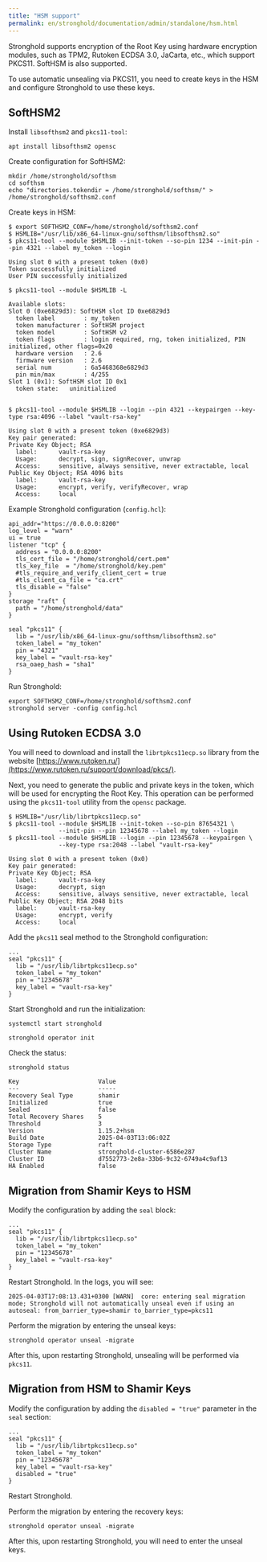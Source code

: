 ```yaml
---
title: "HSM support"
permalink: en/stronghold/documentation/admin/standalone/hsm.html
---
```


Stronghold supports encryption of the Root Key using hardware encryption modules, such as TPM2, Rutoken ECDSA 3.0, JaCarta, etc., which support PKCS11. SoftHSM is also supported.

To use automatic unsealing via PKCS11, you need to create keys in the HSM and configure Stronghold to use these keys.

## SoftHSM2

Install `libsofthsm2` and `pkcs11-tool`:

```shell
apt install libsofthsm2 opensc
```

Create configuration for SoftHSM2:

```shell
mkdir /home/stronghold/softhsm
cd softhsm
echo "directories.tokendir = /home/stronghold/softhsm/" > /home/stronghold/softhsm2.conf
```

Create keys in HSM:

```shell
$ export SOFTHSM2_CONF=/home/stronghold/softhsm2.conf
$ HSMLIB="/usr/lib/x86_64-linux-gnu/softhsm/libsofthsm2.so"
$ pkcs11-tool --module $HSMLIB --init-token --so-pin 1234 --init-pin --pin 4321 --label my_token --login

Using slot 0 with a present token (0x0)
Token successfully initialized
User PIN successfully initialized

$ pkcs11-tool --module $HSMLIB -L

Available slots:
Slot 0 (0xe6829d3): SoftHSM slot ID 0xe6829d3
  token label        : my_token
  token manufacturer : SoftHSM project
  token model        : SoftHSM v2
  token flags        : login required, rng, token initialized, PIN initialized, other flags=0x20
  hardware version   : 2.6
  firmware version   : 2.6
  serial num         : 6a5468368e6829d3
  pin min/max        : 4/255
Slot 1 (0x1): SoftHSM slot ID 0x1
  token state:   uninitialized


$ pkcs11-tool --module $HSMLIB --login --pin 4321 --keypairgen --key-type rsa:4096 --label "vault-rsa-key"

Using slot 0 with a present token (0xe6829d3)
Key pair generated:
Private Key Object; RSA
  label:      vault-rsa-key
  Usage:      decrypt, sign, signRecover, unwrap
  Access:     sensitive, always sensitive, never extractable, local
Public Key Object; RSA 4096 bits
  label:      vault-rsa-key
  Usage:      encrypt, verify, verifyRecover, wrap
  Access:     local
```

Example Stronghold configuration (`config.hcl`):

```hcl
api_addr="https://0.0.0.0:8200"
log_level = "warn"
ui = true
listener "tcp" {
  address = "0.0.0.0:8200"
  tls_cert_file = "/home/stronghold/cert.pem"
  tls_key_file  = "/home/stronghold/key.pem"
  #tls_require_and_verify_client_cert = true
  #tls_client_ca_file = "ca.crt"
  tls_disable = "false"
}
storage "raft" {
  path = "/home/stronghold/data"
}

seal "pkcs11" {
  lib = "/usr/lib/x86_64-linux-gnu/softhsm/libsofthsm2.so"
  token_label = "my_token"
  pin = "4321"
  key_label = "vault-rsa-key"
  rsa_oaep_hash = "sha1"
}
```

Run Stronghold:

```shell
export SOFTHSM2_CONF=/home/stronghold/softhsm2.conf
stronghold server -config config.hcl
```

## Using Rutoken ECDSA 3.0

You will need to download and install the `librtpkcs11ecp.so` library from the website [https://www.rutoken.ru/](https://www.rutoken.ru/support/download/pkcs/).

Next, you need to generate the public and private keys in the token, which will be used for encrypting the Root Key. This operation can be performed using the `pkcs11-tool` utility from the `opensc` package.

```shell
$ HSMLIB="/usr/lib/librtpkcs11ecp.so"
$ pkcs11-tool --module $HSMLIB --init-token --so-pin 87654321 \
              --init-pin --pin 12345678 --label my_token --login
$ pkcs11-tool --module $HSMLIB --login --pin 12345678 --keypairgen \
              --key-type rsa:2048 --label "vault-rsa-key"

Using slot 0 with a present token (0x0)
Key pair generated:
Private Key Object; RSA
  label:      vault-rsa-key
  Usage:      decrypt, sign
  Access:     sensitive, always sensitive, never extractable, local
Public Key Object; RSA 2048 bits
  label:      vault-rsa-key
  Usage:      encrypt, verify
  Access:     local
```

Add the `pkcs11` seal method to the Stronghold configuration:

```console
...
seal "pkcs11" {
  lib = "/usr/lib/librtpkcs11ecp.so"
  token_label = "my_token"
  pin = "12345678"
  key_label = "vault-rsa-key"
}
```

Start Stronghold and run the initialization:

```shell
systemctl start stronghold

stronghold operator init
```

Check the status:

```shell
stronghold status

Key                      Value
---                      -----
Recovery Seal Type       shamir
Initialized              true
Sealed                   false
Total Recovery Shares    5
Threshold                3
Version                  1.15.2+hsm
Build Date               2025-04-03T13:06:02Z
Storage Type             raft
Cluster Name             stronghold-cluster-6586e287
Cluster ID               d7552773-2e8a-33b6-9c32-6749a4c9af13
HA Enabled               false
```

## Migration from Shamir Keys to HSM

Modify the configuration by adding the `seal` block:

```console
...
seal "pkcs11" {
  lib = "/usr/lib/librtpkcs11ecp.so"
  token_label = "my_token"
  pin = "12345678"
  key_label = "vault-rsa-key"
}
```

Restart Stronghold. In the logs, you will see:

```console
2025-04-03T17:08:13.431+0300 [WARN]  core: entering seal migration mode; Stronghold will not automatically unseal even if using an autoseal: from_barrier_type=shamir to_barrier_type=pkcs11
```

Perform the migration by entering the unseal keys:

```shell
stronghold operator unseal -migrate
```

After this, upon restarting Stronghold, unsealing will be performed via `pkcs11`.

## Migration from HSM to Shamir Keys

Modify the configuration by adding the `disabled = "true"` parameter in the `seal` section:

```console
...
seal "pkcs11" {
  lib = "/usr/lib/librtpkcs11ecp.so"
  token_label = "my_token"
  pin = "12345678"
  key_label = "vault-rsa-key"
  disabled = "true"
}
```

Restart Stronghold.

Perform the migration by entering the recovery keys:

```shell
stronghold operator unseal -migrate
```

After this, upon restarting Stronghold, you will need to enter the unseal keys.
